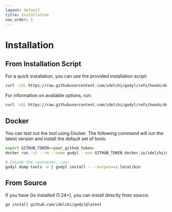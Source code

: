 ```yaml
---
layout: default
title: Installation
nav_order: 2
---
```


# Installation

## From Installation Script

For a quick installation, you can use the provided installation script:

```sh
curl -sSL https://raw.githubusercontent.com/idelchi/godyl/refs/heads/dev/install.sh | sh -s -- -d ~/.local/bin
```

For information on available options, run:

```sh
curl -sSL https://raw.githubusercontent.com/idelchi/godyl/refs/heads/dev/install.sh | sh -s -- -h
```

## Docker

You can test out the tool using Docker. The following command will run the latest version and install the default set of tools:

```sh
export GITHUB_TOKEN=<your_github_token>
docker run -it --rm --name godyl --env GITHUB_TOKEN docker.io/idelchi/godyl:dev

# Inside the container, run:
godyl dump tools -e | godyl install - --output=~/.local/bin
```

## From Source

If you have Go installed (1.24+), you can install directly from source:

```sh
go install github.com/idelchi/godyl@latest
```
